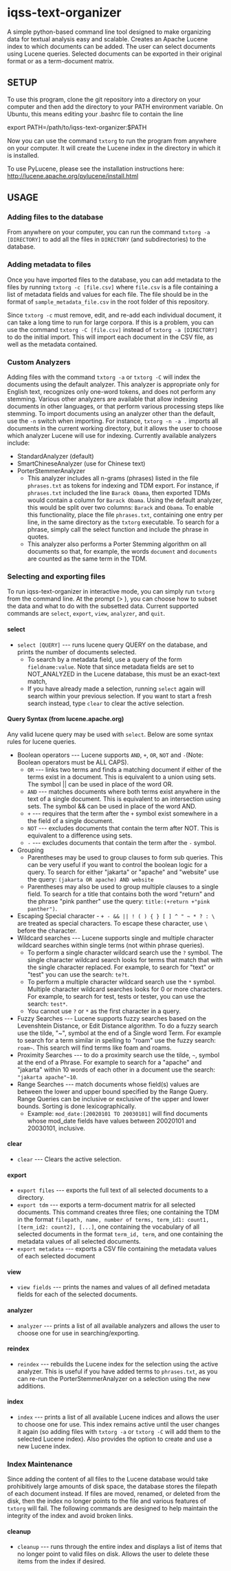 iqss-text-organizer
===================

A simple python-based command line tool designed to make organizing data for textual analysis easy and scalable. Creates an Apache Lucene index to which documents can be added. The user can select documents using Lucene queries. Selected documents can be exported in their original format or as a term-document matrix.

SETUP
----------

To use this program, clone the git repository into a directory on your computer and then add the directory to your PATH environment variable. On Ubuntu, this means editing your .bashrc file to contain the line 

export PATH=/path/to/iqss-text-organizer:$PATH

Now you can use the command `txtorg` to run the program from anywhere on your computer. It will create the Lucene index in the directory in which it is installed.

To use PyLucene, please see the installation instructions here:
http://lucene.apache.org/pylucene/install.html

USAGE
-----------

### Adding files to the database

From anywhere on your computer, you can run the command `txtorg -a [DIRECTORY]` to add all the files in `DIRECTORY` (and subdirectories) to the database. 

### Adding metadata to files
Once you have imported files to the database, you can add metadata to the files by running `txtorg -c [file.csv]` where `file.csv` is a file containing a list of metadata fields and values for each file. The file should be in the format of `sample_metadata_file.csv` in the root folder of this repository.

Since `txtorg -c` must remove, edit, and re-add each individual document, it can take a long time to run for large corpora. If this is a problem, you can use the command `txtorg -C [file.csv]` instead of `txtorg -a [DIRECTORY]` to do the initial import. This will import each document in the CSV file, as well as the metadata contained.

### Custom Analyzers
Adding files with the command `txtorg -a` or `txtorg -C` will index the documents using the default analyzer. This analyzer is appropriate only for English text, recognizes only one-word tokens, and does not perform any stemming. Various other analyzers are available that allow indexing documents in other languages, or that perform various processing steps like stemming. To import documents using an analyzer other than the default, use the `-n` switch when importing. For instance, `txtorg -n -a .` imports all documents in the current working directory, but it allows the user to choose which analyzer Lucene will use for indexing. Currently available analyzers include:

* StandardAnalyzer (default)
* SmartChineseAnalyzer (use for Chinese text)
* PorterStemmerAnalyzer
  * This analyzer includes all n-grams (phrases) listed in the file `phrases.txt` as tokens for indexing and TDM export. For instance, if `phrases.txt` included the line `Barack Obama`, then exported TDMs would contain a column for `Barack Obama`. Using the default analyzer, this would be split over two columns: `Barack` and `Obama`. To enable this functionality, place the file `phrases.txt`, containing one entry per line, in the same directory as the `txtorg` executable. To search for a phrase, simply call the select function and include the phrase in quotes.
  * This analyzer also performs a Porter Stemming algorithm on all documents so that, for example, the words `document` and `documents` are counted as the same term in the TDM.


### Selecting and exporting files

To run iqss-text-organizer in interactive mode, you can simply run `txtorg` from the command line. At the prompt (> ), you can choose how to subset the data and what to do with the subsetted data. Current supported commands are `select`, `export`, `view`, `analyzer`, and `quit`.

#### select

* `select [QUERY]` --- runs lucene query QUERY on the database, and prints the number of documents selected.
  * To search by a metadata field, use a query of the form `fieldname:value`. Note that since metadata fields are set to NOT_ANALYZED in the Lucene database, this must be an exact-text match,
  * If you have already made a selection, running `select` again will search within your previous selection. If you want to start a fresh search instead, type `clear` to clear the active selection.

#### Query Syntax (from lucene.apache.org)
Any valid lucene query may be used with `select`. Below are some syntax rules for lucene queries. 
* Boolean operators --- Lucene supports `AND`, `+`, `OR`, `NOT` and `-`(Note: Boolean operators must be ALL CAPS). 
  * `OR` --- links two terms and finds a matching document if either of the terms exist in a document. This is equivalent to a union using sets. The symbol || can be used in place of the word OR.
  * `AND` --- matches documents where both terms exist anywhere in the text of a single document. This is equivalent to an intersection using sets. The symbol && can be used in place of the word AND.
  * `+` --- requires that the term after the `+` symbol exist somewhere in a the field of a single document.
  * `NOT` --- excludes documents that contain the term after NOT. This is equivalent to a difference using sets. 
  * `-` --- excludes documents that contain the term after the `-` symbol.
* Grouping
  * Parentheses may be used to group clauses to form sub queries. This can be very useful if you want to control the boolean logic for a query. To search for either "jakarta" or "apache" and "website" use the query: `(jakarta OR apache) AND website`
  * Parentheses may also be used to group multiple clauses to a single field. To search for a title that contains both the word "return" and the phrase "pink panther" use the query: `title:(+return +"pink panther")`.
* Escaping Special character - `+ - && || ! ( ) { } [ ] ^ " ~ * ? : \` are treated as special characters. To escape these character, use `\` before the character.
* Wildcard searches --- Lucene supports single and multiple character wildcard searches within single terms (not within phrase queries).
  * To perform a single character wildcard search use the `?` symbol. The single character wildcard search looks for terms that match that with the single character replaced. For example, to search for "text" or "test" you can use the search: `te?t`.
  * To perform a multiple character wildcard search use the `*` symbol. Multiple character wildcard searches looks for 0 or more characters. For example, to search for test, tests or tester, you can use the search: `test*`.
  * You cannot use `?` or `*` as the first character in a query.
* Fuzzy Searches --- Lucene supports fuzzy searches based on the Levenshtein Distance, or Edit Distance algorithm. To do a fuzzy search use the tilde, "~", symbol at the end of a Single word Term. For example to search for a term similar in spelling to "roam" use the fuzzy search: `roam~`. This search will find terms like foam and roams.
* Proximity Searches ---  to do a proximity search use the tilde, `~`, symbol at the end of a Phrase. For example to search for a "apache" and "jakarta" within 10 words of each other in a document use the search: `"jakarta apache"~10`.
* Range Searches --- match documents whose field(s) values are between the lower and upper bound specified by the Range Query. Range Queries can be inclusive or exclusive of the upper and lower bounds. Sorting is done lexicographically.
  * Example: `mod_date:[20020101 TO 20030101]` will find documents whose mod_date fields have values between 20020101 and 20030101, inclusive. 

#### clear
* `clear` --- Clears the active selection.

#### export

* `export files` --- exports the full text of all selected documents to a directory.
* `export tdm` --- exports a term-document matrix for all selected documents. This command creates three files; one containing the TDM in the format `filepath, name, number of terms, term_id1: count1, [term_id2: count2], [...]`, one containing the vocabulary of all selected documents in the format `term_id, term`, and one containing the metadata values of all selected documents.
* `export metadata` --- exports a CSV file containing the metadata values of each selected document

#### view

* `view fields` --- prints the names and values of all defined metadata fields for each of the selected documents.

#### analyzer

* `analyzer` --- prints a list of all available analyzers and allows the user to choose one for use in searching/exporting.

#### reindex

* `reindex` --- rebuilds the Lucene index for the selection using the active analyzer. This is useful if you have added terms to `phrases.txt`, as you can re-run the PorterStemmerAnalyzer on a selection using the new additions.

#### index

* `index` --- prints a list of all available Lucene indices and allows the user to choose one for use. This index remains active until the user changes it again (so adding files with `txtorg -a` or `txtorg -C` will add them to the selected Lucene index). Also provides the option to create and use a new Lucene index.

### Index Maintenance
Since adding the content of all files to the Lucene database would take prohibitively large amounts of disk space, the database stores the filepath of each document instead. If files are moved, renamed, or deleted from the disk, then the index no longer points to the file and various features of `txtorg` will fail. The following commands are designed to help maintain the integrity of the index and avoid broken links.

#### cleanup

* `cleanup` --- runs through the entire index and displays a list of items that no longer point to valid files on disk. Allows the user to delete these items from the index if desired.

